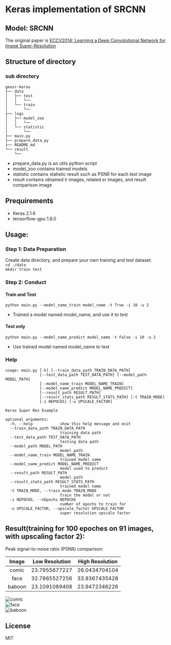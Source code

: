 # Keras implementation of SRCNN

## Model: SRCNN
The original paper is [ECCV2014: Learning a Deep Convolutional Network for Image Super-Resolution](https://arxiv.org/abs/1501.00092)

## Structure of directory
### sub directory
```
geosr-keras
├── data
│   ├── test
│   │   └──
│   └── train
│       └──
├── logs
│   ├── model_zoo
│   │   └──
│   └── statistic
│       └──
├── main.py
├── prepare_data.py
├── README.md
└── result
    └──
```
* prepare_data.py is an utils python script
* model_zoo contains trained models
* statistic contains statistic result such as PSNR for each test image
* result contains obtained lr images, related sr images, and result comparison image

## Prequirements
* Keras                              2.1.6
* tensorflow-gpu                     1.8.0

## Usage:
### Step 1: Data Preparation
Create data directory, and prepare your own training and test dataset.  
`cd ./data`  
`mkdir train test`

### Step 2: Conduct
#### Train and Test
`python main.py --model_name_train model_name -t True -i 10 -u 2`  
* Trained a model named model_name, and use it to test

#### Test only
`python main.py --model_name_predict model_name -t False -i 10 -u 2`  
* Use trained model named model_name to test

### Help
```
usage: main.py [-h] [--train_data_path TRAIN_DATA_PATH]
               [--test_data_path TEST_DATA_PATH] [--model_path MODEL_PATH]
               [--model_name_train MODEL_NAME_TRAIN]
               [--model_name_predict MODEL_NAME_PREDICT]
               [--result_path RESULT_PATH]
               [--result_stats_path RESULT_STATS_PATH] [-t TRAIN_MODE]
               [-i NEPOCHS] [-u UPSCALE_FACTOR]

Keras Super Res Example

optional arguments:
  -h, --help            show this help message and exit
  --train_data_path TRAIN_DATA_PATH
                        training data path
  --test_data_path TEST_DATA_PATH
                        testing data path
  --model_path MODEL_PATH
                        model path
  --model_name_train MODEL_NAME_TRAIN
                        trained model name
  --model_name_predict MODEL_NAME_PREDICT
                        model used to predict
  --result_path RESULT_PATH
                        model path
  --result_stats_path RESULT_STATS_PATH
                        trained model name
  -t TRAIN_MODE, --train_mode TRAIN_MODE
                        train the model or not
  -i NEPOCHS, --nEpochs NEPOCHS
                        number of epochs to train for
  -u UPSCALE_FACTOR, --upscale_factor UPSCALE_FACTOR
                        super resolution upscale factor
```

## Result(training for 100 epoches on 91 images, with upscaling factor 2):
Peak signal-to-noise ratio (PSNR) comparison:

|  Image | Low Resolution | High Resolution |
|:------:|:--------------:|:---------------:|
| comic  | 23.7955677227  | 26.0434704104   |
| face   | 32.7865527256  | 33.9367435428   |
| baboon | 23.1091089408  | 23.9472346226   |

![comic](/uploads/f140eaddd2a92ea0b7fa4898ed831059/comic.png)  
![face](/uploads/fa1de61e72fe25a246c42f503c4804cb/face.png)  
![baboon](/uploads/9a52f805ca44e16948c1dbd0a79b8e84/baboon.png)

License
----

MIT

